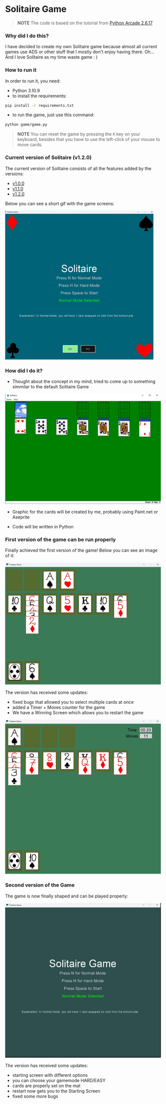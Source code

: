# Solitaire Game

> **NOTE** The code is based on the tutorial from [Python Arcade 2.6.17](https://api.arcade.academy/en/latest/tutorials/card_game/index.html)

### Why did I do this?
I have decided to create my own Solitaire game because almost all current games use ADS or other stuff that I mostly don't enjoy having there.
Oh... And I love Solitaire as my time waste game : )

### How to run it
In order to run it, you need:
- Python 3.10.9
- to install the requirements:

```bash
pip install -r requirements.txt 
```

- to run the game, just use this command:

```bash
python game/game.py
```

> **NOTE** You can reset the game by pressing the `R` key on your keyboard, besides that you have to use the left-click of your mouse to move cards.

### Current version of Solitaire (v1.2.0)

The current version of Solitaire consists of all the features added by the versions:

- [v1.0.0](https://github.com/fabi200123/Solitaire-Game/releases/tag/v1.0.0)
- [v1.1.0](https://github.com/fabi200123/Solitaire-Game/releases/tag/v1.1.0)
- [v1.2.0](https://github.com/fabi200123/Solitaire-Game/releases/tag/v1.1.0)

Below you can see a short gif with the game screens:

![Solitaire v1.2.0](/images/Version-v1.2.0.gif)

### How did I do it?

- Thought about the concept in my mind, tried to come up to something simmilar to the default Solitaire Game

![The old version of Solitaire](/images/solitaire_old.jpg)

- Graphic for the cards will be created by me, probably using Paint.net or Aseprite

- Code will be written in Python

### First version of the game can be run properly

Finally achieved the first version of the game! Below you can see an image of it:

![My First version of Solitaire](/images/version_1.png)

The version has received some updates:

- fixed bugs that allowed you to select multiple cards at once
- added a Timer + Moves counter for the game
- We have a Winning Screen which allows you to restart the game

![Version v0.1.1](/images/version_1_1.png)

### Second version of the Game

The game is now finally shaped and can be played properly:

![Second version of Solitaire](/images/Version-v0.2.0.gif)

The version has received some updates:

- starting screen with different options
- you can choose your gamemode HARD/EASY
- cards are properly set on the mat
- restart now gets you to the Starting Screen
- fixed some more bugs
